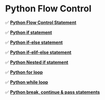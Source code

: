 # Python Flow Control

✅ **[Python Flow Control Statement](/content/essentials/python/controlflow/000_Python_Flow_Control_statement.ipynb)**

✅ **[Python if statement](/content/essentials/python/controlflow/001_Python_if_statement.ipynb)**

✅ **[Python if-else statement](/content/essentials/python/controlflow/002_Python_if_else_statement.ipynb)**

✅ **[Python if-elif-else statement](/content/essentials/python/controlflow/003_Python_if_elif_else_statement.ipynb)**

✅ **[Python Nested if statement](/content/essentials/python/controlflow/004_Python_Nested_if_statement.ipynb)**

✅ **[Python for loop](/content/essentials/python/controlflow/005_Python_for_Loop.ipynb)**

✅ **[Python while loop](/content/essentials/python/controlflow/006_Python_while_Loop.ipynb)**

✅ **[Python break, continue & pass statements](/content/essentials/python/controlflow/007_Python_break_continue_pass_statements.ipynb)**
